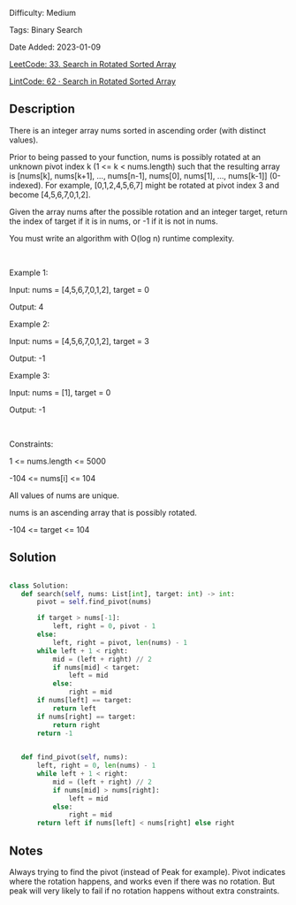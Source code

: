 Difficulty: Medium

Tags: Binary Search

Date Added: 2023-01-09

[LeetCode: 33. Search in Rotated Sorted Array](https://leetcode.com/problems/search-in-rotated-sorted-array/)

[LintCode: 62 · Search in Rotated Sorted Array](https://lintcode.com/problem/62 )

## Description 

There is an integer array nums sorted in ascending order (with distinct values).

Prior to being passed to your function, nums is possibly rotated at an unknown pivot index k (1 <= k < nums.length) such that the resulting array is [nums[k], nums[k+1], ..., nums[n-1], nums[0], nums[1], ..., nums[k-1]] (0-indexed). For example, [0,1,2,4,5,6,7] might be rotated at pivot index 3 and become [4,5,6,7,0,1,2].

Given the array nums after the possible rotation and an integer target, return the index of target if it is in nums, or -1 if it is not in nums.

You must write an algorithm with O(log n) runtime complexity.

 

Example 1:

Input: nums = [4,5,6,7,0,1,2], target = 0

Output: 4

Example 2:

Input: nums = [4,5,6,7,0,1,2], target = 3

Output: -1

Example 3:

Input: nums = [1], target = 0

Output: -1



 

Constraints:



1 <= nums.length <= 5000

-104 <= nums[i] <= 104

All values of nums are unique.

nums is an ascending array that is possibly rotated.

-104 <= target <= 104



## Solution 
 ```python 
 
class Solution:
    def search(self, nums: List[int], target: int) -> int:
        pivot = self.find_pivot(nums)

        if target > nums[-1]:
            left, right = 0, pivot - 1
        else:
            left, right = pivot, len(nums) - 1
        while left + 1 < right:
            mid = (left + right) // 2
            if nums[mid] < target:
                left = mid
            else:
                right = mid
        if nums[left] == target:
            return left
        if nums[right] == target:
            return right
        return -1
            

    def find_pivot(self, nums):
        left, right = 0, len(nums) - 1
        while left + 1 < right:
            mid = (left + right) // 2
            if nums[mid] > nums[right]:
                left = mid
            else:
                right = mid
        return left if nums[left] < nums[right] else right

 ``` 
## Notes
Always trying to find the pivot (instead of Peak for example). Pivot indicates where the rotation happens, and works even
if there was no rotation. But peak will very likely to fail if no rotation happens without extra constraints.